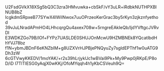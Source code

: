 U2FsdGVkX18XSg5bQ3C3zra3HMvuwka+cbSkF/vY3uLR+iRdbkNUTHPXBlNUB8bZ
IcgkdmSRpxeB77SYwX4lWiINwox7uuOPrzeoKerGrac3by5rKyn3zjkznfyethod
39vJuLNradAPmHO4LHhcqrgQu4axex708w+5rngreEAkIeQb/ljdYVftgcJVRvDl
E3WDKZGo79B/lOf+FYPz7UASLDE0SHUJOnMcwU9HZMBNEk8YQcatlbdHhYVJ78bz
f1N+ybmJBDnF6eKNZbIM+g8UZXVrHJPBjePNQyuZy7sgldEPThf1w0uATG9Dh3zW
6cGTVwyKKEDV/1moYAK/+r2s39hLrjykUc1wBVai9Pk+My9Pwp0jRKpE/P8oD/iD
I7TlTIESG0yAqjX0wKKj/OfoMYqqh4h1yKbCSVeuh9Q=
